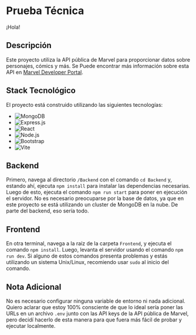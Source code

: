 # Prueba Técnica

¡Hola!

## Descripción

Este proyecto utiliza la API pública de Marvel para proporcionar datos sobre personajes, cómics y más. Se Puede encontrar más información sobre esta API en [Marvel Developer Portal](https://developer.marvel.com).

## Stack Tecnológico

El proyecto está construido utilizando las siguientes tecnologías:

- ![MongoDB](https://img.shields.io/badge/Database-MongoDB-brightgreen)
- ![Express.js](https://img.shields.io/badge/Backend-Express.js-blue)
- ![React](https://img.shields.io/badge/Frontend-React-blue)
- ![Node.js](https://img.shields.io/badge/Runtime-Node.js-green)
- ![Bootstrap](https://img.shields.io/badge/UI-Bootstrap-purple)
- ![Vite](https://img.shields.io/badge/Build-Vite-yellow)

## Backend

Primero, navega al directorio `/Backend` con el comando `cd Backend` y, estando ahí, ejecuta `npm install` para instalar las dependencias necesarias. Luego de esto, ejecuta el comando `npm run start` para poner en ejecución el servidor. No es necesario preocuparse por la base de datos, ya que en este proyecto se está utilizando un cluster de MongoDB en la nube. De parte del backend, eso sería todo.

## Frontend

En otra terminal, navega a la raíz de la carpeta `Frontend`, y ejecuta el comando `npm install`. Luego, levanta el servidor usando el comando `npm run dev`. Si alguno de estos comandos presenta problemas y estás utilizando un sistema Unix/Linux, recomiendo usar `sudo` al inicio del comando.

## Nota Adicional

No es necesario configurar ninguna variable de entorno ni nada adicional. Quiero aclarar que estoy 100% consciente de que lo ideal sería poner las URLs en un archivo `.env` junto con las API keys de la API pública de Marvel, pero decidí hacerlo de esta manera para que fuera más fácil de probar y ejecutar localmente.

